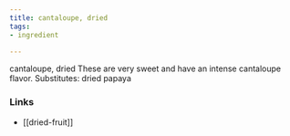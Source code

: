 ```yaml
---
title: cantaloupe, dried
tags:
- ingredient

---
```

cantaloupe, dried These are very sweet and have an intense cantaloupe flavor. Substitutes: dried papaya

### Links

* [[dried-fruit]]
